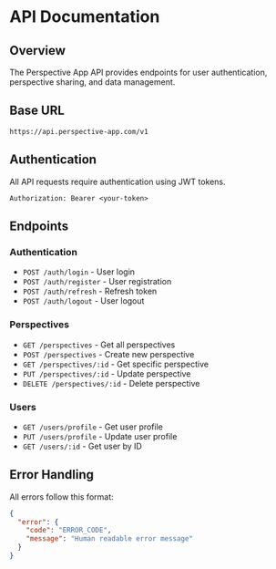 # API Documentation

## Overview

The Perspective App API provides endpoints for user authentication, perspective sharing, and data management.

## Base URL

```
https://api.perspective-app.com/v1
```

## Authentication

All API requests require authentication using JWT tokens.

```
Authorization: Bearer <your-token>
```

## Endpoints

### Authentication

- `POST /auth/login` - User login
- `POST /auth/register` - User registration
- `POST /auth/refresh` - Refresh token
- `POST /auth/logout` - User logout

### Perspectives

- `GET /perspectives` - Get all perspectives
- `POST /perspectives` - Create new perspective
- `GET /perspectives/:id` - Get specific perspective
- `PUT /perspectives/:id` - Update perspective
- `DELETE /perspectives/:id` - Delete perspective

### Users

- `GET /users/profile` - Get user profile
- `PUT /users/profile` - Update user profile
- `GET /users/:id` - Get user by ID

## Error Handling

All errors follow this format:

```json
{
  "error": {
    "code": "ERROR_CODE",
    "message": "Human readable error message"
  }
}
```
